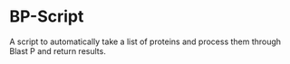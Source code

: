 # BP-Script
A script to automatically take a list of proteins and process them through Blast P and return results.
